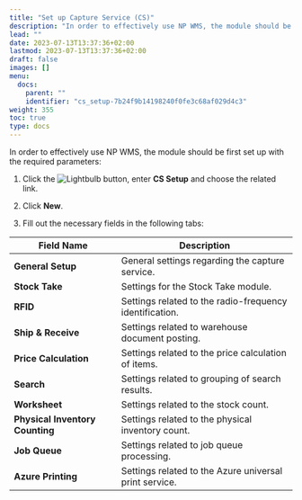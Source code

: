 ```yaml
---
title: "Set up Capture Service (CS)"
description: "In order to effectively use NP WMS, the module should be first set up with the required parameters."
lead: ""
date: 2023-07-13T13:37:36+02:00
lastmod: 2023-07-13T13:37:36+02:00
draft: false
images: []
menu:
  docs:
    parent: ""
    identifier: "cs_setup-7b24f9b14198240f0fe3c68af029d4c3"
weight: 355
toc: true
type: docs
---
```


In order to effectively use NP WMS, the module should be first set up with the required parameters:

1. Click the ![Lightbulb](Lightbulb_icon.PNG) button, enter **CS Setup** and choose the related link.      

2. Click **New**.

3. Fill out the necessary fields in the following tabs:


| Field Name      | Description |
| ----------- | ----------- |
| **General Setup**   | General settings regarding the capture service.     |
| **Stock Take**   | Settings for the Stock Take module.        |
| **RFID**  | Settings related to the radio-frequency identification. |
| **Ship & Receive** | Settings related to warehouse document posting. |
| **Price Calculation** | Settings related to the price calculation of items. |
| **Search** | Settings related to grouping of search results. |
| **Worksheet** | Settings related to the stock count. |
| **Physical Inventory Counting** | Settings related to the physical inventory count. |
| **Job Queue** | Settings related to job queue processing. |
| **Azure Printing** | Settings related to the Azure universal print service.|
